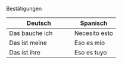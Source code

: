 Bestätigungen


| Deutsch                  | Spanisch        |
|--------------------------|-----------------|
| Das bauche ich           | Necesito esto   |
| Das ist meine            | Eso es mio      |
| Das ist ihre             | Eso es tuyo     |
